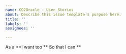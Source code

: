 ```yaml
---
name: CO2Oracle - User Stories
about: Describe this issue template's purpose here.
title: ''
labels: ''
assignees: ''

---
```


As a **I want too ** So that I can **
